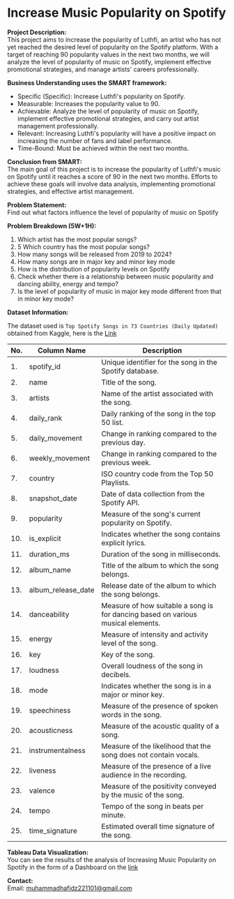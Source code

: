 # **Increase Music Popularity on Spotify**
**Project Description:**  
This project aims to increase the popularity of Luthfi, an artist who has not yet reached the desired level of popularity on the Spotify platform. With a target of reaching 90 popularity values ​​in the next two months, we will analyze the level of popularity of music on Spotify, implement effective promotional strategies, and manage artists' careers professionally.

**Business Understanding uses the SMART framework:**
- Specific (Specific): Increase Luthfi's popularity on Spotify.
- Measurable: Increases the popularity value to 90.
- Achievable: Analyze the level of popularity of music on Spotify, implement effective promotional strategies, and carry out artist management professionally.
- Relevant: Increasing Luthfi's popularity will have a positive impact on increasing the number of fans and label performance.
- Time-Bound: Must be achieved within the next two months.

**Conclusion from SMART:**  
The main goal of this project is to increase the popularity of Luthfi's music on Spotify until it reaches a score of 90 in the next two months. Efforts to achieve these goals will involve data analysis, implementing promotional strategies, and effective artist management.

**Problem Statement:**  
Find out what factors influence the level of popularity of music on Spotify

**Problem Breakdown (5W+1H):**
1. Which artist has the most popular songs?
2. 5 Which country has the most popular songs?
3. How many songs will be released from 2019 to 2024?
4. How many songs are in major key and minor key mode
5. How is the distribution of popularity levels on Spotify
6. Check whether there is a relationship between music popularity and dancing ability, energy and tempo?
7. Is the level of popularity of music in major key mode different from that in minor key mode?

**Dataset Information:**

The dataset used is `Top Spotify Songs in 73 Countries (Daily Updated)` obtained from Kaggle, here is the [Link](https://www.kaggle.com/datasets/asaniczka/top-spotify-songs-in-73-countries-daily-updated?select=universal_top_spotify_songs.csv)

| No. | Column Name         | Description                                                                                                                             |
|-----|---------------------|-----------------------------------------------------------------------------------------------------------------------------------------|
| 1.  | spotify_id          | Unique identifier for the song in the Spotify database.                                                                                |
| 2.  | name                | Title of the song.                                                                                                                     |
| 3.  | artists             | Name of the artist associated with the song.                                                                                           |
| 4.  | daily_rank          | Daily ranking of the song in the top 50 list.                                                                                          |
| 5.  | daily_movement      | Change in ranking compared to the previous day.                                                                                        |
| 6.  | weekly_movement     | Change in ranking compared to the previous week.                                                                                       |
| 7.  | country             | ISO country code from the Top 50 Playlists.                                                                                            |
| 8.  | snapshot_date       | Date of data collection from the Spotify API.                                                                                          |
| 9.  | popularity          | Measure of the song's current popularity on Spotify.                                                                                   |
| 10. | is_explicit         | Indicates whether the song contains explicit lyrics.                                                                                   |
| 11. | duration_ms         | Duration of the song in milliseconds.                                                                                                  |
| 12. | album_name          | Title of the album to which the song belongs.                                                                                          |
| 13. | album_release_date  | Release date of the album to which the song belongs.                                                                                   |
| 14. | danceability        | Measure of how suitable a song is for dancing based on various musical elements.                                                       |
| 15. | energy              | Measure of intensity and activity level of the song.                                                                                   |
| 16. | key                 | Key of the song.                                                                                                                       |
| 17. | loudness            | Overall loudness of the song in decibels.                                                                                              |
| 18. | mode                | Indicates whether the song is in a major or minor key.                                                                                  |
| 19. | speechiness         | Measure of the presence of spoken words in the song.                                                                                   |
| 20. | acousticness        | Measure of the acoustic quality of a song.                                                                                             |
| 21. | instrumentalness    | Measure of the likelihood that the song does not contain vocals.                                                                       |
| 22. | liveness            | Measure of the presence of a live audience in the recording.                                                                           |
| 23. | valence             | Measure of the positivity conveyed by the music of the song.                                                                            |
| 24. | tempo               | Tempo of the song in beats per minute.                                                                                                 |
| 25. | time_signature      | Estimated overall time signature of the song.                                                                                          |


**Tableau Data Visualization:**   
You can see the results of the analysis of Increasing Music Popularity on Spotify in the form of a Dashboard on the [link](https://public.tableau.com/views/SpotifyTrends-Dashboard/Home?:language=en-US&publish=yes&:display_count=n&:origin=viz_share_link)

**Contact:**  
Email: muhammadhafidz221101@gmail.com